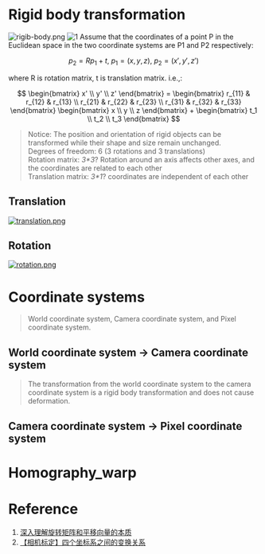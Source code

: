 # Rigid body transformation
![rigib-body.png](https://i.postimg.cc/pV3RBpZH/rigib-body.png)
![1](https://camo.githubusercontent.com/https://postimg.cc/fJYrsYTS)
Assume that the coordinates of a point P in the Euclidean space in the two coordinate systems are P1 and P2 respectively:
  
$$
p_2 = R p_1 + t,\ p_1=(x, y, z),\ p_2=(x', y', z') 
$$
  
where R is rotation matrix, t is translation matrix.
i.e.,:  

$$
\begin{bmatrix}
x' \\
y' \\
z'
\end{bmatrix} =
\begin{bmatrix}
r_{11} & r_{12} & r_{13} \\
r_{21} & r_{22} & r_{23} \\
r_{31} & r_{32} & r_{33}
\end{bmatrix}
\begin{bmatrix}
x \\
y \\
z
\end{bmatrix} +
\begin{bmatrix}
t_1 \\
t_2 \\
t_3
\end{bmatrix}
$$  
> Notice: The position and orientation of rigid objects can be transformed while their shape and size remain unchanged.  
Degrees of freedom: 6 (3 rotations and 3 translations)  
Rotation matrix: _3*3_? Rotation around an axis affects other axes, and the coordinates are related to each other  
Translation matrix: _3*1_? coordinates are independent of each other  
## Translation
[![translation.png](https://i.postimg.cc/fL6NKRdy/translation.png)](https://postimg.cc/ygXt6BvC)
## Rotation
[![rotation.png](https://i.postimg.cc/xCDFCNV0/rotation.png)](https://postimg.cc/94bBgMfS)  
# Coordinate systems
> World coordinate system, Camera coordinate system, and Pixel coordinate system.
## World coordinate system -> Camera coordinate system
> The transformation from the world coordinate system to the camera coordinate system is a rigid body transformation and does not cause deformation.

## Camera coordinate system -> Pixel coordinate system

# Homography_warp

# Reference
1. [深入理解旋转矩阵和平移向量的本质](https://zhuanlan.zhihu.com/p/141597984)
2. [【相机标定】四个坐标系之间的变换关系](https://cloud.tencent.com/developer/article/1820935)
